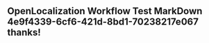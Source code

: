 <properties
ms.topic="hero-topic1"
ms.test1="hero-topic"
ms.test2="test"/>

## OpenLocalization Workflow Test MarkDown 4e9f4339-6cf6-421d-8bd1-70238217e067 thanks!
